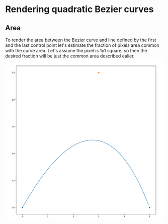 # Rendering quadratic Bezier curves
## Area
To render the area between the Bezier curve and line defined by the first and the 
last control point let's estimate the fraction of pixels area common with the curve area.
Let's assume the pixel is 1x1 square, so then the desired fraction will be just the common
area described ealier.
![Plot1](/quadratic/plot1.png)
